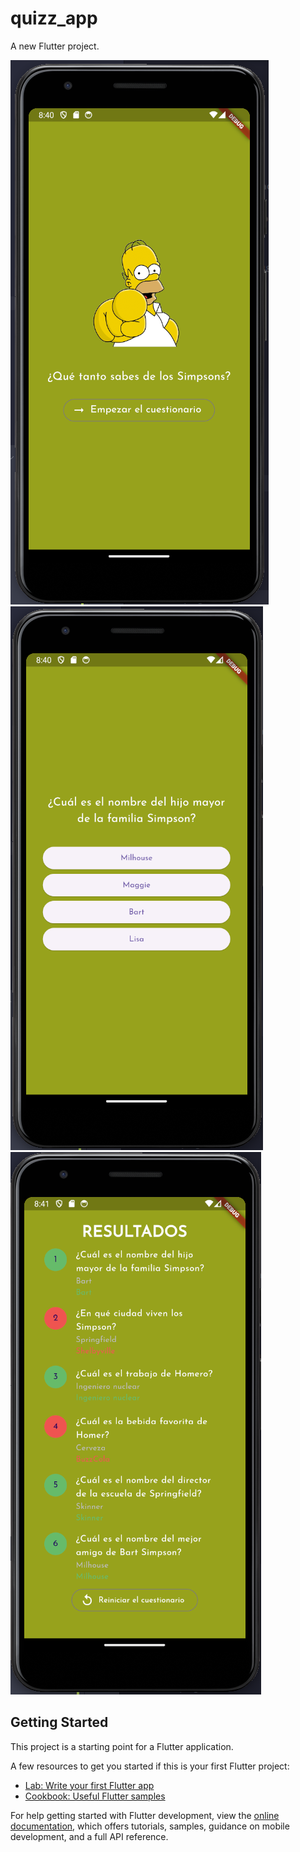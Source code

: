 # quizz_app

A new Flutter project.

![Pantalla de inicio](https://github.com/juandiegotorres/quiz_app/blob/master/assets/img/start_screen.png)
![Pantalla preguntas](https://github.com/juandiegotorres/quiz_app/blob/master/assets/img/question_screen.png)
![Pantalla resultados](https://github.com/juandiegotorres/quiz_app/blob/master/assets/img/result_screen.png)



## Getting Started

This project is a starting point for a Flutter application.

A few resources to get you started if this is your first Flutter project:

- [Lab: Write your first Flutter app](https://docs.flutter.dev/get-started/codelab)
- [Cookbook: Useful Flutter samples](https://docs.flutter.dev/cookbook)

For help getting started with Flutter development, view the
[online documentation](https://docs.flutter.dev/), which offers tutorials,
samples, guidance on mobile development, and a full API reference.
